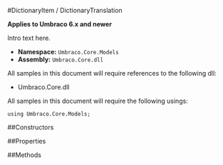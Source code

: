 #DictionaryItem / DictionaryTranslation

**Applies to Umbraco 6.x and newer**

Intro text here.

 * **Namespace:** `Umbraco.Core.Models` 
 * **Assembly:** `Umbraco.Core.dll`

All samples in this document will require references to the following dll:

* Umbraco.Core.dll

All samples in this document will require the following usings:
	
	using Umbraco.Core.Models;

##Constructors

##Properties

##Methods